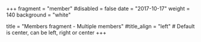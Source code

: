 +++
fragment = "member"
#disabled = false
date = "2017-10-17"
weight = 140
background = "white"

title = "Members fragment - Multiple members"
#title_align = "left" # Default is center, can be left, right or center
+++
